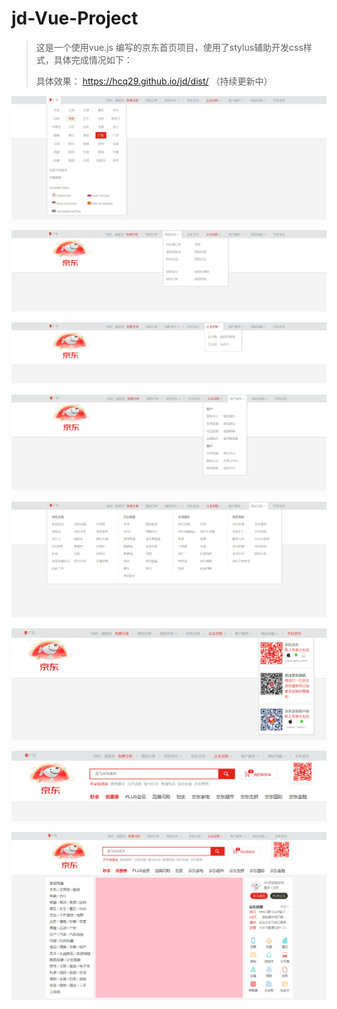 # jd-Vue-Project

> 这是一个使用vue.js 编写的京东首页项目，使用了stylus辅助开发css样式，具体完成情况如下：
>
> 具体效果： https://hcq29.github.io/jd/dist/   （持续更新中）

![01-位置选择](images/01-%E4%BD%8D%E7%BD%AE%E9%80%89%E6%8B%A9.jpg)



![02-我的京东](images/02-%E6%88%91%E7%9A%84%E4%BA%AC%E4%B8%9C.jpg)



![03-企业采购](images/03-%E4%BC%81%E4%B8%9A%E9%87%87%E8%B4%AD.jpg)



![04-客户服务](images/04-%E5%AE%A2%E6%88%B7%E6%9C%8D%E5%8A%A1.jpg)

![05-网站导航](images/05-%E7%BD%91%E7%AB%99%E5%AF%BC%E8%88%AA.jpg)

![06-手机京东](images/06-%E6%89%8B%E6%9C%BA%E4%BA%AC%E4%B8%9C.jpg)

![07-头部](images/07-%E5%A4%B4%E9%83%A8.jpg)

![08-轮播图](images/08-%E8%BD%AE%E6%92%AD%E5%9B%BE.png)
